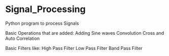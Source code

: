 # Signal_Processing

Python program to process Signals

Basic Operations that are added:
Adding Sine waves
Convolution
Cross and Auto Correlation

Basic Filters like:
High Pass Filter
Low Pass Filter
Band Pass Filter
